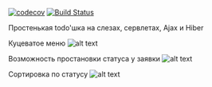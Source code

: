 [![codecov](https://codecov.io/gh/RInZ26/job4j_dreamjob/branch/master/graph/badge.svg)](https://codecov.io/gh/RInZ26/job4j_dreamjob)
[![Build Status](https://travis-ci.org/RInZ26/job4j_dreamjob.svg?branch=master)](https://travis-ci.org/RInZ26/job4j_dreamjob)

Простенькая todo'шка на слезах, сервлетах, Ajax и Hiber

Куцеватое меню
![alt text](https://i.ibb.co/LhFWggX/1.jpg)

Возможность простановки статуса у заявки
![alt text](https://i.ibb.co/ZMxXy5D/2.jpg)

Сортировка по статусу
![alt text](https://i.ibb.co/7GD1yfr/3.jpg)
